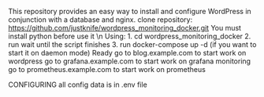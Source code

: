 This repository provides an easy way to install and configure WordPress in conjunction with a database and nginx.
clone repository: https://github.com/justknife/wordpress_monitoring_docker.git
You must install python before use it \n
Using:
    1. cd wordpress_monitoring_docker
    2. run <python3 main.py>
    wait until the script finishes
    3.  run docker-compose up -d (if you want to start it on daemon mode)
    Ready
go to blog.example.com to start work on wordpress
go to grafana.example.com to start work on grafana monitoring
go to prometheus.example.com to start work on prometheus

CONFIGURING
all config data is in .env file 
